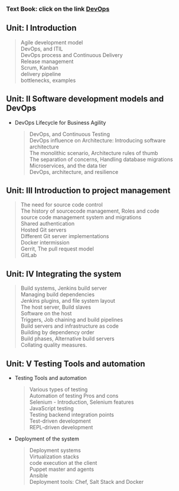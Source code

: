 ### Text Book: click on the link [DevOps]()

## Unit: I Introduction<br> 
   > Agile development model<br>
   > DevOps, and ITIL<br>
   > DevOps process and Continuous Delivery<br>
   > Release management<br>
   > Scrum, Kanban<br>
   > delivery pipeline<br>
   > bottlenecks, examples<br>
## Unit: II Software development models and DevOps<br>
 - DevOps Lifecycle for Business Agility<br>
   > DevOps, and Continuous Testing<br>
   > DevOps influence on Architecture: Introducing software architecture<br>
   > The monolithic scenario, Architecture rules of thumb<br>
   > The separation of concerns, Handling database migrations<br>
   > Microservices, and the data tier<br>
   > DevOps, architecture, and resilience<br>
## Unit: III Introduction to project management<br>
   > The need for source code control<br>
   > The history of sourcecode management, Roles and code<br>
   > source code management system and migrations<br>
   > Shared authentication<br>
   > Hosted Git servers<br>
   > Different Git server implementations<br>
   > Docker intermission<br>
   > Gerrit, The pull request model<br>
   > GitLab<br>
 ## Unit: IV Integrating the system<br>
  > Build systems, Jenkins build server<br>
  > Managing build dependencies<br>
  > Jenkins plugins, and file system layout<br>
  > The host server, Build slaves<br>
  > Software on the host<br>
  > Triggers, Job chaining and build pipelines<br>
  > Build servers and infrastructure as code<br>
  > Building by dependency order<br>
  > Build phases, Alternative build servers<br>
  > Collating quality measures.<br>
## Unit: V Testing Tools and automation<br>
- Testing Tools and automation<br>
  > Various types of testing<br>
  > Automation of testing Pros and cons<br>
  > Selenium - Introduction, Selenium features<br>
  > JavaScript testing<br>
  > Testing backend integration points<br>
  > Test-driven development<br>
  > REPL-driven development<br>
- Deployment of the system<br>
  > Deployment systems<br>
  > Virtualization stacks<br>
  > code execution at the client<br>
  > Puppet master and agents<br>
  > Ansible<br>
  > Deployment tools: Chef, Salt Stack and Docker<br>
